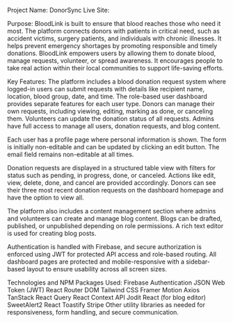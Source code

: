 Project Name: DonorSync
Live Site: 

Purpose:
BloodLink is built to ensure that blood reaches those who need it most. The platform connects donors with patients in critical need, such as accident victims, surgery patients, and individuals with chronic illnesses. It helps prevent emergency shortages by promoting responsible and timely donations. BloodLink empowers users by allowing them to donate blood, manage requests, volunteer, or spread awareness. It encourages people to take real action within their local communities to support life-saving efforts.

Key Features:
The platform includes a blood donation request system where logged-in users can submit requests with details like recipient name, location, blood group, date, and time. The role-based user dashboard provides separate features for each user type. Donors can manage their own requests, including viewing, editing, marking as done, or canceling them. Volunteers can update the donation status of all requests. Admins have full access to manage all users, donation requests, and blog content.

Each user has a profile page where personal information is shown. The form is initially non-editable and can be updated by clicking an edit button. The email field remains non-editable at all times.

Donation requests are displayed in a structured table view with filters for status such as pending, in progress, done, or canceled. Actions like edit, view, delete, done, and cancel are provided accordingly. Donors can see their three most recent donation requests on the dashboard homepage and have the option to view all.

The platform also includes a content management section where admins and volunteers can create and manage blog content. Blogs can be drafted, published, or unpublished depending on role permissions. A rich text editor is used for creating blog posts.

Authentication is handled with Firebase, and secure authorization is enforced using JWT for protected API access and role-based routing. All dashboard pages are protected and mobile-responsive with a sidebar-based layout to ensure usability across all screen sizes.

Technologies and NPM Packages Used:
Firebase Authentication
JSON Web Token (JWT)
React Router DOM
Tailwind CSS
Framer Motion
Axios
TanStack React Query
React Context API
Jodit React (for blog editor)
SweetAlert2
React Toastify
Stripe 
Other utility libraries as needed for responsiveness, form handling, and secure communication.

